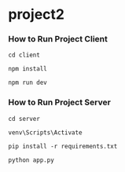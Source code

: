 # project2

### How to Run Project Client

```
cd client
```

```
npm install
```

```
npm run dev
```

### How to Run Project Server

```
cd server
```

```
venv\Scripts\Activate
```

```
pip install -r requirements.txt
```

```
python app.py
```
